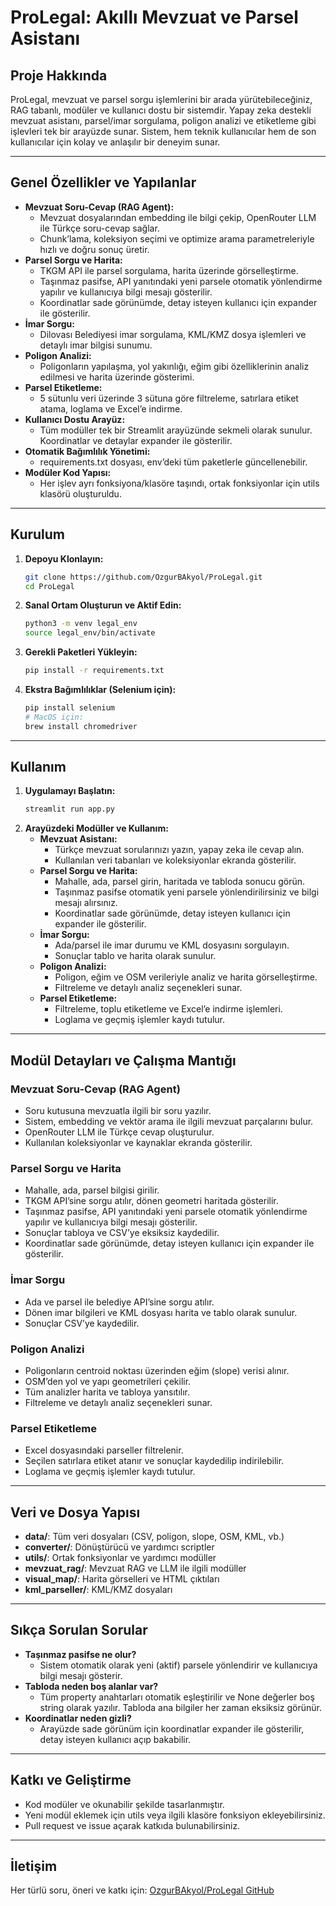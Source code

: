 # ProLegal: Akıllı Mevzuat ve Parsel Asistanı

## Proje Hakkında
ProLegal, mevzuat ve parsel sorgu işlemlerini bir arada yürütebileceğiniz, RAG tabanlı, modüler ve kullanıcı dostu bir sistemdir. Yapay zeka destekli mevzuat asistanı, parsel/imar sorgulama, poligon analizi ve etiketleme gibi işlevleri tek bir arayüzde sunar. Sistem, hem teknik kullanıcılar hem de son kullanıcılar için kolay ve anlaşılır bir deneyim sunar.

---

## Genel Özellikler ve Yapılanlar
- **Mevzuat Soru-Cevap (RAG Agent):**
  - Mevzuat dosyalarından embedding ile bilgi çekip, OpenRouter LLM ile Türkçe soru-cevap sağlar.
  - Chunk’lama, koleksiyon seçimi ve optimize arama parametreleriyle hızlı ve doğru sonuç üretir.
- **Parsel Sorgu ve Harita:**
  - TKGM API ile parsel sorgulama, harita üzerinde görselleştirme.
  - Taşınmaz pasifse, API yanıtındaki yeni parsele otomatik yönlendirme yapılır ve kullanıcıya bilgi mesajı gösterilir.
  - Koordinatlar sade görünümde, detay isteyen kullanıcı için expander ile gösterilir.
- **İmar Sorgu:**
  - Dilovası Belediyesi imar sorgulama, KML/KMZ dosya işlemleri ve detaylı imar bilgisi sunumu.
- **Poligon Analizi:**
  - Poligonların yapılaşma, yol yakınlığı, eğim gibi özelliklerinin analiz edilmesi ve harita üzerinde gösterimi.
- **Parsel Etiketleme:**
  - 5 sütunlu veri üzerinde 3 sütuna göre filtreleme, satırlara etiket atama, loglama ve Excel’e indirme.
- **Kullanıcı Dostu Arayüz:**
  - Tüm modüller tek bir Streamlit arayüzünde sekmeli olarak sunulur. Koordinatlar ve detaylar expander ile gösterilir.
- **Otomatik Bağımlılık Yönetimi:**
  - requirements.txt dosyası, env’deki tüm paketlerle güncellenebilir.
- **Modüler Kod Yapısı:**
  - Her işlev ayrı fonksiyona/klasöre taşındı, ortak fonksiyonlar için utils klasörü oluşturuldu.

---

## Kurulum
1. **Depoyu Klonlayın:**
   ```bash
   git clone https://github.com/OzgurBAkyol/ProLegal.git
   cd ProLegal
   ```
2. **Sanal Ortam Oluşturun ve Aktif Edin:**
   ```bash
   python3 -m venv legal_env
   source legal_env/bin/activate
   ```
3. **Gerekli Paketleri Yükleyin:**
   ```bash
   pip install -r requirements.txt
   ```
4. **Ekstra Bağımlılıklar (Selenium için):**
   ```bash
   pip install selenium
   # MacOS için:
   brew install chromedriver
   ```

---

## Kullanım
1. **Uygulamayı Başlatın:**
   ```bash
   streamlit run app.py
   ```
2. **Arayüzdeki Modüller ve Kullanım:**
   - **Mevzuat Asistanı:**
     - Türkçe mevzuat sorularınızı yazın, yapay zeka ile cevap alın.
     - Kullanılan veri tabanları ve koleksiyonlar ekranda gösterilir.
   - **Parsel Sorgu ve Harita:**
     - Mahalle, ada, parsel girin, haritada ve tabloda sonucu görün.
     - Taşınmaz pasifse otomatik yeni parsele yönlendirilirsiniz ve bilgi mesajı alırsınız.
     - Koordinatlar sade görünümde, detay isteyen kullanıcı için expander ile gösterilir.
   - **İmar Sorgu:**
     - Ada/parsel ile imar durumu ve KML dosyasını sorgulayın.
     - Sonuçlar tablo ve harita olarak sunulur.
   - **Poligon Analizi:**
     - Poligon, eğim ve OSM verileriyle analiz ve harita görselleştirme.
     - Filtreleme ve detaylı analiz seçenekleri sunar.
   - **Parsel Etiketleme:**
     - Filtreleme, toplu etiketleme ve Excel’e indirme işlemleri.
     - Loglama ve geçmiş işlemler kaydı tutulur.

---

## Modül Detayları ve Çalışma Mantığı
### Mevzuat Soru-Cevap (RAG Agent)
- Soru kutusuna mevzuatla ilgili bir soru yazılır.
- Sistem, embedding ve vektör arama ile ilgili mevzuat parçalarını bulur.
- OpenRouter LLM ile Türkçe cevap oluşturulur.
- Kullanılan koleksiyonlar ve kaynaklar ekranda gösterilir.

### Parsel Sorgu ve Harita
- Mahalle, ada, parsel bilgisi girilir.
- TKGM API’sine sorgu atılır, dönen geometri haritada gösterilir.
- Taşınmaz pasifse, API yanıtındaki yeni parsele otomatik yönlendirme yapılır ve kullanıcıya bilgi mesajı gösterilir.
- Sonuçlar tabloya ve CSV’ye eksiksiz kaydedilir.
- Koordinatlar sade görünümde, detay isteyen kullanıcı için expander ile gösterilir.

### İmar Sorgu
- Ada ve parsel ile belediye API’sine sorgu atılır.
- Dönen imar bilgileri ve KML dosyası harita ve tablo olarak sunulur.
- Sonuçlar CSV’ye kaydedilir.

### Poligon Analizi
- Poligonların centroid noktası üzerinden eğim (slope) verisi alınır.
- OSM’den yol ve yapı geometrileri çekilir.
- Tüm analizler harita ve tabloya yansıtılır.
- Filtreleme ve detaylı analiz seçenekleri sunar.

### Parsel Etiketleme
- Excel dosyasındaki parseller filtrelenir.
- Seçilen satırlara etiket atanır ve sonuçlar kaydedilip indirilebilir.
- Loglama ve geçmiş işlemler kaydı tutulur.

---

## Veri ve Dosya Yapısı
- **data/**: Tüm veri dosyaları (CSV, poligon, slope, OSM, KML, vb.)
- **converter/**: Dönüştürücü ve yardımcı scriptler
- **utils/**: Ortak fonksiyonlar ve yardımcı modüller
- **mevzuat_rag/**: Mevzuat RAG ve LLM ile ilgili modüller
- **visual_map/**: Harita görselleri ve HTML çıktıları
- **kml_parseller/**: KML/KMZ dosyaları

---

## Sıkça Sorulan Sorular
- **Taşınmaz pasifse ne olur?**
  - Sistem otomatik olarak yeni (aktif) parsele yönlendirir ve kullanıcıya bilgi mesajı gösterir.
- **Tabloda neden boş alanlar var?**
  - Tüm property anahtarları otomatik eşleştirilir ve None değerler boş string olarak yazılır. Tabloda ana bilgiler her zaman eksiksiz görünür.
- **Koordinatlar neden gizli?**
  - Arayüzde sade görünüm için koordinatlar expander ile gösterilir, detay isteyen kullanıcı açıp bakabilir.

---

## Katkı ve Geliştirme
- Kod modüler ve okunabilir şekilde tasarlanmıştır.
- Yeni modül eklemek için utils veya ilgili klasöre fonksiyon ekleyebilirsiniz.
- Pull request ve issue açarak katkıda bulunabilirsiniz.

---

## İletişim
Her türlü soru, öneri ve katkı için:
[OzgurBAkyol/ProLegal GitHub](https://github.com/OzgurBAkyol/ProLegal)
